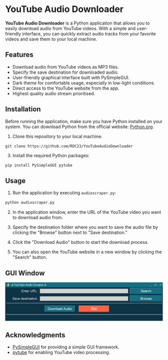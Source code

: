 # YouTube Audio Downloader

**YouTube Audio Downloader** is a Python application that allows you to easily download audio from YouTube videos. With a simple and user-friendly interface, you can quickly extract audio tracks from your favorite videos and save them to your local machine.

## Features

- Download audio from YouTube videos as MP3 files.
- Specify the save destination for downloaded audio.
- User-friendly graphical interface built with PySimpleGUI.
- Dark theme for comfortable usage, especially in low-light conditions.
- Direct access to the YouTube website from the app.
- Highest quality audio stream prioritised.

## Installation

Before running the application, make sure you have Python installed on your system. You can download Python from the official website: [Python.org](https://www.python.org/downloads/).

1. Clone this repository to your local machine:
```shell
git clone https://github.com/RDC23/YouTubeAudioDownloader
```

3. Install the required Python packages:
```python
pip install PySimpleGUI pytube
```

## Usage

1. Run the application by executing `audioscraper.py`:
```python
python audioscraper.py
```


2. In the application window, enter the URL of the YouTube video you want to download audio from.

3. Specify the destination folder where you want to save the audio file by clicking the "Browse" button next to "Save destination."

4. Click the "Download Audio" button to start the download process.

5. You can also open the YouTube website in a new window by clicking the "Search" button.

## GUI Window
![Screenshot](gui_img.png)

## Acknowledgments

- [PySimpleGUI](https://pysimplegui.readthedocs.io/en/latest/) for providing a simple GUI framework.
- [pytube](https://github.com/pytube/pytube) for enabling YouTube video processing.
  
